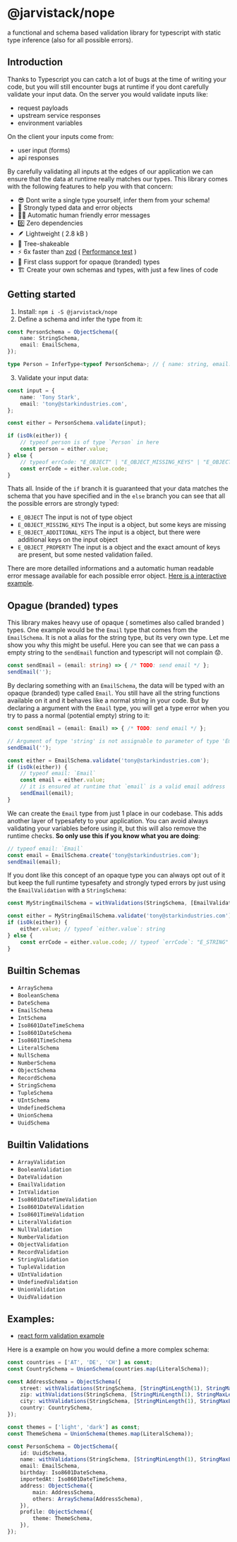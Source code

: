 # @jarvistack/nope
a functional and schema based validation library for typescript with static type inference (also for all possible errors).


## Introduction

Thanks to Typescript you can catch a lot of bugs at the time of writing your code, but you will still encounter bugs at runtime if you dont carefully validate your input data. On the server you would validate inputs like:

- request payloads
- upstream service responses
- environment variables

On the client your inputs come from:

- user input (forms)
- api responses

By carefully validating all inputs at the edges of our application we can ensure that the data at runtime really matches our types. This library comes with the following features to help you with that concern:

- 😎 Dont write a single type yourself, infer them from your schema!
- 💪 Strongly typed data and error objects
- 🤷‍♂️ Automatic human friendly error messages
- 0️⃣ Zero dependencies
- 🪶 Lightweight ( 2.8 kB )
- 🌴 Tree-shakeable
- ⚡ 6x faster than [zod](https://zod.dev/) ( [Performance test](https://stackblitz.com/edit/typescript-rekaev?file=index.ts) )
- 🧷 First class support for opaque (branded) types
- 🏗️ Create your own schemas and types, with just a few lines of code

## Getting started

1. Install: `npm i -S @jarvistack/nope`
2. Define a schema and infer the type from it:

```ts
const PersonSchema = ObjectSchema({
    name: StringSchema,
    email: EmailSchema,
});

type Person = InferType<typeof PersonSchema>; // { name: string, email: Email }
```

3. Validate your input data:

```ts
const input = {
    name: 'Tony Stark',
    email: 'tony@starkindustries.com',
};

const either = PersonSchema.validate(input);

if (isOk(either)) {
    // typeof person is of type `Person` in here
    const person = either.value;
} else {
    // typeof errCode: "E_OBJECT" | "E_OBJECT_MISSING_KEYS" | "E_OBJECT_ADDITIONAL_KEYS" | "E_OBJECT_PROPERTY"
    const errCode = either.value.code;
}
```

Thats all. Inside of the `if` branch it is guaranteed that your data matches the schema that you have specified and in the `else` branch you can see that all the possible errors are strongly typed:

- `E_OBJECT` The input is not of type object
- `E_OBJECT_MISSING_KEYS` The input is a object, but some keys are missing
- `E_OBJECT_ADDITIONAL_KEYS` The input is a object, but there were additional keys on the input object
- `E_OBJECT_PROPERTY` The input is a object and the exact amount of keys are present, but some nested validation failed.

There are more detailled informations and a automatic human readable error message available for each possible error object. [Here is a interactive example](https://stackblitz.com/edit/typescript-xfxd8x?file=index.ts).

## Opague (branded) types

This library makes heavy use of opaque ( sometimes also called branded ) types. One example would be the `Email` type that comes from the `EmailSchema`. It is not a alias for the string type, but its very own type. Let me show you why this might be useful. Here you can see that we can pass a empty string to the `sendEmail` function and typescript will not complain 😟.

```ts
const sendEmail = (email: string) => { /* TODO: send email */ };
sendEmail('');
```

By declaring something with an `EmailSchema`, the data will be typed with an opaque (branded) type called `Email`. You still have all the string functions available on it and it behaves like a normal string in your code. But by declaring a argument with the `Email` type, you will get a type error when you try to pass a normal (potential empty) string to it:

```ts
const sendEmail = (email: Email) => { /* TODO: send email */ };

// Argument of type 'string' is not assignable to parameter of type 'Email'.
sendEmail('');

const either = EmailSchema.validate('tony@starkindustries.com');
if (isOk(either)) {
    // typeof email: `Email`
    const email = either.value;
    // it is ensured at runtime that `email` is a valid email address
    sendEmail(email);
}
```

We can create the `Email` type from just 1 place in our codebase. This adds another layer of typesafety to your application. You can avoid always validating your variables before using it, but this will also remove the runtime checks. **So only use this if you know what you are doing**:

```ts
// typeof email: `Email`
const email = EmailSchema.create('tony@starkindustries.com');
sendEmail(email);
```

If you dont like this concept of an opaque type you can always opt out of it but keep the full runtime typesafety and strongly typed errors by just using the `EmailValidation` with a `StringSchema`:

```ts
const MyStringEmailSchema = withValidations(StringSchema, [EmailValidation]);

const either = MyStringEmailSchema.validate('tony@starkindustries.com');
if (isOk(either)) {
    either.value; // typeof `either.value`: string
} else {
    const errCode = either.value.code; // typeof `errCode`: "E_STRING" | "E_EMAIL"
}
```

## Builtin Schemas

- `ArraySchema`
- `BooleanSchema`
- `DateSchema`
- `EmailSchema`
- `IntSchema`
- `Iso8601DateTimeSchema`
- `Iso8601DateSchema`
- `Iso8601TimeSchema`
- `LiteralSchema`
- `NullSchema`
- `NumberSchema`
- `ObjectSchema`
- `RecordSchema`
- `StringSchema`
- `TupleSchema`
- `UIntSchema`
- `UndefinedSchema`
- `UnionSchema`
- `UuidSchema`

## Builtin Validations

- `ArrayValidation`
- `BooleanValidation`
- `DateValidation`
- `EmailValidation`
- `IntValidation`
- `Iso8601DateTimeValidation`
- `Iso8601DateValidation`
- `Iso8601TimeValidation`
- `LiteralValidation`
- `NullValidation`
- `NumberValidation`
- `ObjectValidation`
- `RecordValidation`
- `StringValidation`
- `TupleValidation`
- `UIntValidation`
- `UndefinedValidation`
- `UnionValidation`
- `UuidValidation`

## Examples:

- [react form validation example](https://stackblitz.com/edit/vitejs-vite-znoci4?file=src/App.tsx)

Here is a example on how you would define a more complex schema:

```ts
const countries = ['AT', 'DE', 'CH'] as const;
const CountrySchema = UnionSchema(countries.map(LiteralSchema));

const AddressSchema = ObjectSchema({
    street: withValidations(StringSchema, [StringMinLength(1), StringMaxLength(255)]),
    zip: withValidations(StringSchema, [StringMinLength(1), StringMaxLength(255)]),
    city: withValidations(StringSchema, [StringMinLength(1), StringMaxLength(255)]),
    country: CountrySchema,
});

const themes = ['light', 'dark'] as const;
const ThemeSchema = UnionSchema(themes.map(LiteralSchema));

const PersonSchema = ObjectSchema({
    id: UuidSchema,
    name: withValidations(StringSchema, [StringMinLength(1), StringMaxLength(255)]),
    email: EmailSchema,
    birthday: Iso8601DateSchema,
    importedAt: Iso8601DateTimeSchema,
    address: ObjectSchema({
        main: AddressSchema,
        others: ArraySchema(AddressSchema),
    }),
    profile: ObjectSchema({
        theme: ThemeSchema,
    }),
});
```